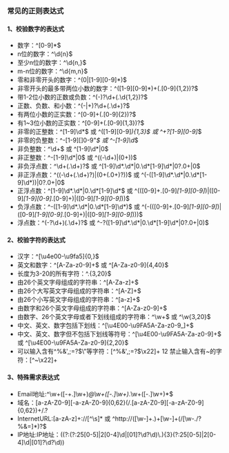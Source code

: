 ### 常见的正则表达式
#### 1、校验数字的表达式
 - 数字：^[0-9]*$
 - n位的数字：^\d{n}$
 - 至少n位的数字：^\d{n,}$
 - m-n位的数字：^\d{m,n}$
 - 零和非零开头的数字：^(0|[1-9][0-9]*)$
 - 非零开头的最多带两位小数的数字：^([1-9][0-9]*)+(.[0-9]{1,2})?$
 - 带1-2位小数的正数或负数：^(\-)?\d+(\.\d{1,2})?$
 - 正数、负数、和小数：^(\-|\+)?\d+(\.\d+)?$
 - 有两位小数的正实数：^[0-9]+(.[0-9]{2})?$
 - 有1~3位小数的正实数：^[0-9]+(.[0-9]{1,3})?$
 - 非零的正整数：^[1-9]\d*$ 或 ^([1-9][0-9]*){1,3}$ 或 ^\+?[1-9][0-9]*$
 - 非零的负整数：^\-[1-9][]0-9"*$ 或 ^-[1-9]\d*$
 - 非负整数：^\d+$ 或 ^[1-9]\d*|0$
 - 非正整数：^-[1-9]\d*|0$ 或 ^((-\d+)|(0+))$
 - 非负浮点数：^\d+(\.\d+)?$ 或 ^[1-9]\d*\.\d*|0\.\d*[1-9]\d*|0?\.0+|0$
 - 非正浮点数：^((-\d+(\.\d+)?)|(0+(\.0+)?))$ 或 ^(-([1-9]\d*\.\d*|0\.\d*[1-9]\d*))|0?\.0+|0$
 - 正浮点数：^[1-9]\d*\.\d*|0\.\d*[1-9]\d*$ 或 ^(([0-9]+\.[0-9]*[1-9][0-9]*)|([0-9]*[1-9][0-9]*\.[0-9]+)|([0-9]*[1-9][0-9]*))$
 - 负浮点数：^-([1-9]\d*\.\d*|0\.\d*[1-9]\d*)$ 或 ^(-(([0-9]+\.[0-9]*[1-9][0-9]*)|([0-9]*[1-9][0-9]*\.[0-9]+)|([0-9]*[1-9][0-9]*)))$
 - 浮点数：^(-?\d+)(\.\d+)?$ 或 ^-?([1-9]\d*\.\d*|0\.\d*[1-9]\d*|0?\.0+|0)$
 
 #### 2、校验字符的表达式
 - 汉字：^[\u4e00-\u9fa5]{0,}$
 - 英文和数字：^[A-Za-z0-9]+$ 或 ^[A-Za-z0-9]{4,40}$
 - 长度为3-20的所有字符：^.{3,20}$
 - 由26个英文字母组成的字符串：^[A-Za-z]+$
 - 由26个大写英文字母组成的字符串：^[A-Z]+$
 - 由26个小写英文字母组成的字符串：^[a-z]+$
 - 由数字和26个英文字母组成的字符串：^[A-Za-z0-9]+$
 - 由数字、26个英文字母或者下划线组成的字符串：^\w+$ 或 ^\w{3,20}$
 - 中文、英文、数字包括下划线：^[\u4E00-\u9FA5A-Za-z0-9_]+$
 - 中文、英文、数字但不包括下划线等符号：^[\u4E00-\u9FA5A-Za-z0-9]+$ 或 ^[\u4E00-\u9FA5A-Za-z0-9]{2,20}$
 - 可以输入含有^%&',;=?$\"等字符：[^%&',;=?$\x22]+ 12 禁止输入含有~的字符：[^~\x22]+
 
 #### 3、特殊需求表达式
 - Email地址:^\w+([-+.]\w+)*@\w+([-.]\w+)*\.\w+([-.]\w+)*$
 - 域名：[a-zA-Z0-9][-a-zA-Z0-9]{0,62}(/.[a-zA-Z0-9][-a-zA-Z0-9]{0,62})+/.?
 - InternetURL:[a-zA-z]+://[^\s]* 或 ^http://([\w-]+\.)+[\w-]+(/[\w-./?%&=]*)?$
 - IP地址:IP地址：((?:(?:25[0-5]|2[0-4]\\d|[01]?\\d?\\d)\\.){3}(?:25[0-5]|2[0-4]\\d|[01]?\\d?\\d))